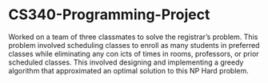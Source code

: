 # CS340-Programming-Project
Worked on a team of three classmates to solve the registrar’s problem. This problem involved scheduling classes to enroll as many students in preferred classes while eliminating any con icts of times in rooms, professors, or prior scheduled classes. This involved designing and implementing a greedy algorithm that approximated an optimal solution to this NP Hard problem.